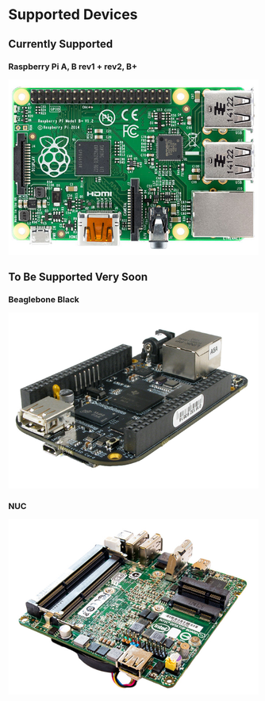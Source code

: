 # Supported Devices

## Currently Supported

### Raspberry Pi A, B rev1 + rev2, B+

![Raspberry Pi](/img/rpi_b_plus.jpg)

## To Be Supported Very Soon

### Beaglebone Black

![Beaglebone Black](/img/bbb.jpg)

### NUC

![NUC](/img/nuc.jpg)
